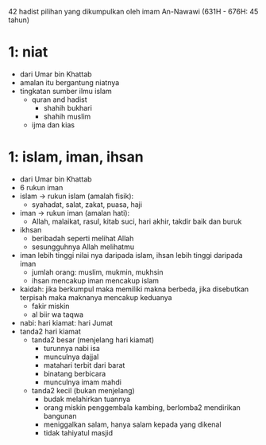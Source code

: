 42 hadist pilihan
yang dikumpulkan oleh imam An-Nawawi (631H - 676H: 45 tahun)

# 1: niat
* dari Umar bin Khattab
* amalan itu bergantung niatnya
* tingkatan sumber ilmu islam
  * quran and hadist
    * shahih bukhari
    * shahih muslim
  * ijma dan kias

# 1: islam, iman, ihsan
* dari Umar bin Khattab
* 6 rukun iman
* islam -> rukun islam (amalah fisik):
  * syahadat, salat, zakat, puasa, haji
* iman -> rukun iman (amalan hati):
  * Allah, malaikat, rasul, kitab suci, hari akhir, takdir baik dan buruk
* ikhsan
  * beribadah seperti melihat Allah
  * sesungguhnya Allah melihatmu
* iman lebih tinggi nilai nya daripada islam,
  ihsan lebih tinggi daripada iman
  * jumlah orang: muslim, mukmin, mukhsin
  * ihsan mencakup iman mencakup islam
* kaidah: jika berkumpul maka memiliki makna berbeda,
  jika disebutkan terpisah maka maknanya mencakup keduanya
  * fakir miskin
  * al biir wa taqwa
* nabi: hari kiamat: hari Jumat
* tanda2 hari kiamat
  * tanda2 besar (menjelang hari kiamat)
    * turunnya nabi isa
    * munculnya dajjal
    * matahari terbit dari barat
    * binatang berbicara
    * munculnya imam mahdi
  * tanda2 kecil (bukan menjelang)
    * budak melahirkan tuannya
    * orang miskin penggembala kambing,
      berlomba2 mendirikan bangunan
    * meniggalkan salam, hanya salam kepada yang dikenal
    * tidak tahiyatul masjid
